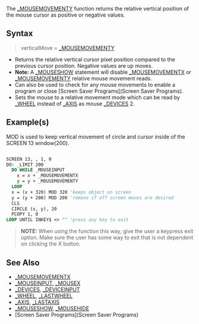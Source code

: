 The [_MOUSEMOVEMENTY](_MOUSEMOVEMENTY) function returns the relative vertical position of the mouse cursor as positive or negative values. 


## Syntax
 
>  verticalMove = [_MOUSEMOVEMENTY](_MOUSEMOVEMENTY)


* Returns the relative vertical cursor pixel position compared to the previous cursor position. Negative values are up moves.
* **Note:** A [_MOUSESHOW](_MOUSESHOW) statement will disable [_MOUSEMOVEMENTX](_MOUSEMOVEMENTX) or [_MOUSEMOVEMENTY](_MOUSEMOVEMENTY) relative mouse movement reads.
* Can also be used to check for any mouse movements to enable a program or close [Screen Saver Programs](Screen Saver Programs).
* Sets the mouse to a relative movement mode which can be read by [_WHEEL](_WHEEL) instead of [_AXIS](_AXIS) as mouse [_DEVICES](_DEVICES) 2.


## Example(s)
 MOD is used to keep vertical movement of circle and cursor inside of the SCREEN 13 window(200). 

```vb

SCREEN 13, , 1, 0
DO: _LIMIT 200
  DO WHILE _MOUSEINPUT
    x = x + _MOUSEMOVEMENTX
    y = y + _MOUSEMOVEMENTY
  LOOP
  x = (x + 320) MOD 320 'keeps object on screen
  y = (y + 200) MOD 200 'remove if off screen moves are desired
  CLS
  CIRCLE (x, y), 20
  PCOPY 1, 0
LOOP UNTIL INKEY$ <> "" 'press any key to exit 

```
>  **NOTE:** When using the function this way, give the user a keypress exit option. Make sure the user has some way to exit that is not dependent on clicking the X button. 


## See Also

* [_MOUSEMOVEMENTX](_MOUSEMOVEMENTX)
* [_MOUSEINPUT](_MOUSEINPUT), [_MOUSEX](_MOUSEX)
* [_DEVICES](_DEVICES), [_DEVICEINPUT](_DEVICEINPUT)
* [_WHEEL](_WHEEL), [_LASTWHEEL](_LASTWHEEL)
* [_AXIS](_AXIS), [_LASTAXIS](_LASTAXIS) 
* [_MOUSESHOW](_MOUSESHOW), [_MOUSEHIDE](_MOUSEHIDE)
* [Screen Saver Programs](Screen Saver Programs)




